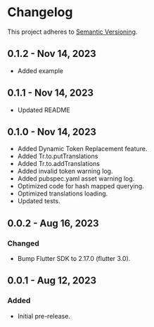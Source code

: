 # Changelog

This project adheres to [Semantic Versioning](https://semver.org/spec/v2.0.0.html).

## 0.1.2 - Nov 14, 2023

- Added example

## 0.1.1 - Nov 14, 2023

- Updated README

## 0.1.0 - Nov 14, 2023

- Added Dynamic Token Replacement feature.
- Added Tr.to.putTranslations
- Added Tr.to.addTranslations
- Added invalid token warning log.
- Added pubspec.yaml asset warning log.
- Optimized code for hash mapped querying.
- Optimized translations loading.
- Updated tests.

## 0.0.2 - Aug 16, 2023

### Changed

- Bump Flutter SDK to 2.17.0 (flutter 3.0).

## 0.0.1 - Aug 12, 2023

### Added

- Initial pre-release.
